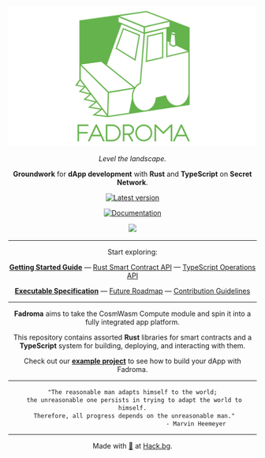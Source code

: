 <div align="center">

[![Fadroma](./homepage/logo.svg)](https://fadroma.tech)

*Level the landscape.*

**Groundwork** for **dApp development** with **Rust** and **TypeScript** on **Secret Network**.

[![Latest version](https://img.shields.io/crates/v/fadroma.svg?style=for-the-badge)](https://crates.io/crates/fadroma)

[![Documentation](https://img.shields.io/docsrs/fadroma/latest?color=%2365b34c&style=for-the-badge)](https://docs.rs/fadroma)

[![](https://img.shields.io/npm/v/@hackbg/fadroma?color=%2365b34c&label=%40hackbg%2Ffadroma&style=for-the-badge)](https://www.npmjs.com/package/@hackbg/fadroma)

---

Start exploring:

[**Getting Started Guide**](./guide/basic-project-setup.md) — [Rust Smart Contract API](https://fadroma.tech/rs/fadroma/index.html) — [TypeScript Operations API](https://fadroma.tech/js/modules.html)

[**Executable Specification**](./SPEC.ts.md) — [Future Roadmap](./ROADMAP.ts.md) — [Contribution Guidelines](CONTRIBUTING.md)

---

**Fadroma** aims to take the CosmWasm Compute module and spin it into a fully integrated app platform.

This repository contains assorted **Rust** libraries for smart contracts
and a **TypeScript** system for building, deploying, and interacting with them.

Check out our [**example project**](https://github.com/hackbg/fadroma-example) to see how to
build your dApp with Fadroma.

---

```
"The reasonable man adapts himself to the world;
 the unreasonable one persists in trying to adapt the world to himself.
 Therefore, all progress depends on the unreasonable man."
                                    - Marvin Heemeyer
```

---

Made with [💚](mailto:hello@hack.bg) at [Hack.bg](https://hack.bg).

</div>
